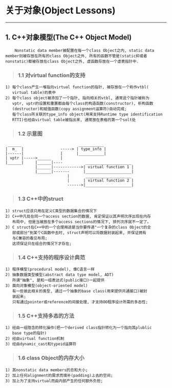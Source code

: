 # **关于对象(Object Lessons)** #
***

## **1. C++对象模型(The C++ Object Model)** ##
        Nonstatic data member被配置在每一个class Object之内, static data 
    member则被存放在所有的class Object之外, 所有的函数不管是(static抑或者
    nonstatic)都被存放在class Object之外, 虚函数存放在一个虚表指针中.
> ### **1.1 对virtual function的支持** ###
    1) 每个class产生一堆指向virtual function的指针, 被存放在一个称作vtbl(
       virtual table)的表中
    2) 每个class object被添加了一个指针, 指向相关的vtbl, 通常这个指针被称为
       vptr, vptr的设置和重置都由每个class的构造函数(constructor), 析构函数
       (destructor)和赋值函数(copy assignment运算符)自动完成; 
       每个class所关联的type_info object(用来支持Runtime type identification
       RTTI)也经由virtual table被指出来, 通常放在表格的第一个solt处
> ### **1.2 示意图** ###
     ______                         ___________
    |  m_  |                -----> | type_info |
    |------|                |      |___________|
    | vptr |----->______    |
    |______|     |______|----          ____________________
                 |______|------------>| virtual function 1 |
                 |______|-------      |____________________|
                               |       ____________________
                               |      | virtual function 2 |
                               ------>|____________________|
> ### **1.3 C++中的struct** ###
    1) struct应该只用在定义C类型的数据集合的情况下
    2) C++中凡处在同一个access section的数据, 肯定保证以其声明次序出现在内存
       布局中, 但是当被放在多个access sections的情况下, 排列次序就不一定了。
    3) C struct在C++中的一个合理用途是当你要传递"一个复杂的class Object的全
       部或部分"到某个C函数中去时, struct声明可以将数据封装起来, 并保证拥有
       与C兼容的看见布局; 
       这项保证只在组合的情况下才存在;
> ### **1.4 C++支持的程序设计典范** ###
    1) 程序模型(procedural model), 像C语言一样
    2) 抽象数据类型模型(abstract data type model, ADT)
       所谓"抽象", 是和一组表达式(public接口)一起提供
    3) 面向对象模型(object-oriented model)
       有一些彼此相关的类型, 通过一个抽象的base class(用来提供共通接口)被封
       装起来;
       只有通过pointer或reference的间接处理, 才支持OO程序设计所需的多态性;
> ### **1.5 C++支持多态的方法** ###
    1) 经由一组隐含的转化操作(把一个derived class指针转化为一个指向其plublic
       base type的指针)
    2) 经由virtual function机制
    3) 经由dynamic_cast和typeid运算符
> ### **1.6 class Object的内存大小** ###
    1) 其nonstatic data members的总和大小;
    2) 加上任何alignment的需求而填补(padding)上去的空间;
    3) 加上为了支持virtual而由内部产生的任何额外负担;
